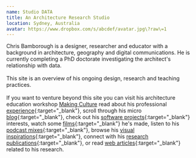 ```yaml
---
name: Studio DATA
title: An Architecture Research Studio
location: Sydney, Australia
avatar: https://www.dropbox.com/s/abcdef/avatar.jpg\?raw\=1
---
```


Chris Bamborough is a designer, researcher and educator with a background in architecture, geography and digital communications. He is currently completing a PhD doctorate investigating the architect's relationship with data.
<br/>
<br/>
This site is an overview of his ongoing design, research and teaching practices.
<br/>
<br/>
If you want to venture beyond this site you can visit his architecture education workshop [Making Culture](http://www.makingculture.com.au) read about his professional [experience](http://www.linkedin.com/in/chrisbamborough){:target="\_blank"}, scroll through his micro [blog](http://www.twitter.com/chrisbamborough){:target="\_blank"}, check out his [software projects](http://www.github.com/chrisbamborough){:target="\_blank"} interests, watch some [films](http://www.vimeo.com/chrisbamborough){:target="\_blank"} he's made, listen to his [podcast mixes](https://www.mixcloud.com/smthspce/){:target="\_blank"}, browse his [visual inspirations](https://www.are.na/chris-bamborough){:target="\_blank"}, connect with his [research publications](https://uts.academia.edu/ChrisBamborough){:target="\_blank"}, or read [web articles](https://www.evernote.com/pub/bambarooga/phdreadings){:target="\_blank"} related to his research.

[f7d5e3a0]: https://www.behance.net/chrisbamborough "Behance Portfolio"
[aa0f53f0]: https://www.twitter.com/chrisbamborough "Twitter"
[639dfd01]: https://www.linkedin.com/in/chrisbamborough "LinkedIn"
[c4fa3c6c]: https://www.github.com/chrisbamborough "Github"
[af66690b]: https://www.vimeo.com/chrisbamborough "Vimeo"
[99899410]: https://www.soundcloud.com/smoothspace "Soundcloud"
[64042ccd]: https://www.pinterest.com/chrisbamborough "Pinterest"
[f580b998]: https://uts.academia.edu/ChrisBamborough "Academia.edu"
[0a809fe0]: https://www.are.na/chris-bamborough/channels "Are.na"
